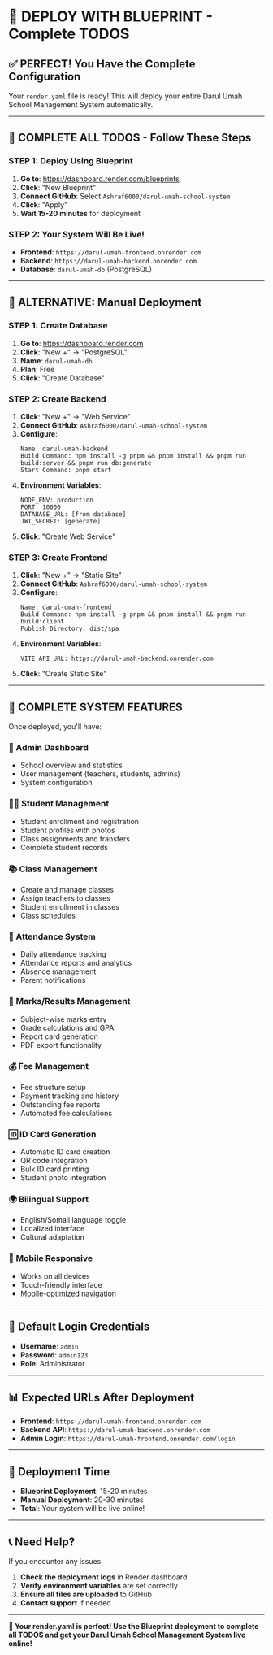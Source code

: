 # 🚀 **DEPLOY WITH BLUEPRINT - Complete TODOS**

## ✅ **PERFECT! You Have the Complete Configuration**

Your `render.yaml` file is ready! This will deploy your entire Darul Umah School Management System automatically.

---

## 🎯 **COMPLETE ALL TODOS - Follow These Steps**

### **STEP 1: Deploy Using Blueprint**
1. **Go to**: https://dashboard.render.com/blueprints
2. **Click**: "New Blueprint"
3. **Connect GitHub**: Select `Ashraf6000/darul-umah-school-system`
4. **Click**: "Apply"
5. **Wait 15-20 minutes** for deployment

### **STEP 2: Your System Will Be Live!**
- **Frontend**: `https://darul-umah-frontend.onrender.com`
- **Backend**: `https://darul-umah-backend.onrender.com`
- **Database**: `darul-umah-db` (PostgreSQL)

---

## 🎯 **ALTERNATIVE: Manual Deployment**

### **STEP 1: Create Database**
1. **Go to**: https://dashboard.render.com
2. **Click**: "New +" → "PostgreSQL"
3. **Name**: `darul-umah-db`
4. **Plan**: Free
5. **Click**: "Create Database"

### **STEP 2: Create Backend**
1. **Click**: "New +" → "Web Service"
2. **Connect GitHub**: `Ashraf6000/darul-umah-school-system`
3. **Configure**:
   ```
   Name: darul-umah-backend
   Build Command: npm install -g pnpm && pnpm install && pnpm run build:server && pnpm run db:generate
   Start Command: pnpm start
   ```
4. **Environment Variables**:
   ```
   NODE_ENV: production
   PORT: 10000
   DATABASE_URL: [from database]
   JWT_SECRET: [generate]
   ```
5. **Click**: "Create Web Service"

### **STEP 3: Create Frontend**
1. **Click**: "New +" → "Static Site"
2. **Connect GitHub**: `Ashraf6000/darul-umah-school-system`
3. **Configure**:
   ```
   Name: darul-umah-frontend
   Build Command: npm install -g pnpm && pnpm install && pnpm run build:client
   Publish Directory: dist/spa
   ```
4. **Environment Variables**:
   ```
   VITE_API_URL: https://darul-umah-backend.onrender.com
   ```
5. **Click**: "Create Static Site"

---

## 🎉 **COMPLETE SYSTEM FEATURES**

Once deployed, you'll have:

### **🏫 Admin Dashboard**
- School overview and statistics
- User management (teachers, students, admins)
- System configuration

### **👨‍🎓 Student Management**
- Student enrollment and registration
- Student profiles with photos
- Class assignments and transfers
- Complete student records

### **📚 Class Management**
- Create and manage classes
- Assign teachers to classes
- Student enrollment in classes
- Class schedules

### **📅 Attendance System**
- Daily attendance tracking
- Attendance reports and analytics
- Absence management
- Parent notifications

### **📝 Marks/Results Management**
- Subject-wise marks entry
- Grade calculations and GPA
- Report card generation
- PDF export functionality

### **💰 Fee Management**
- Fee structure setup
- Payment tracking and history
- Outstanding fee reports
- Automated fee calculations

### **🆔 ID Card Generation**
- Automatic ID card creation
- QR code integration
- Bulk ID card printing
- Student photo integration

### **🌍 Bilingual Support**
- English/Somali language toggle
- Localized interface
- Cultural adaptation

### **📱 Mobile Responsive**
- Works on all devices
- Touch-friendly interface
- Mobile-optimized navigation

---

## 🔐 **Default Login Credentials**

- **Username**: `admin`
- **Password**: `admin123`
- **Role**: Administrator

---

## 📊 **Expected URLs After Deployment**

- **Frontend**: `https://darul-umah-frontend.onrender.com`
- **Backend API**: `https://darul-umah-backend.onrender.com`
- **Admin Login**: `https://darul-umah-frontend.onrender.com/login`

---

## 🚀 **Deployment Time**

- **Blueprint Deployment**: 15-20 minutes
- **Manual Deployment**: 20-30 minutes
- **Total**: Your system will be live online!

---

## 📞 **Need Help?**

If you encounter any issues:
1. **Check the deployment logs** in Render dashboard
2. **Verify environment variables** are set correctly
3. **Ensure all files are uploaded** to GitHub
4. **Contact support** if needed

---

**🚀 Your render.yaml is perfect! Use the Blueprint deployment to complete all TODOS and get your Darul Umah School Management System live online!**

